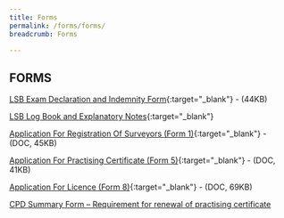 ```yaml
---
title: Forms
permalink: /forms/forms/
breadcrumb: Forms

---
```



## FORMS

[LSB Exam Declaration and Indemnity Form](/files/LSBExamDeclarationandIndemnityForm.doc/){:target="_blank"} - (44KB)

[LSB Log Book and Explanatory Notes](/files/LSBLogBookandExplanatoryNotes-v1.0.docx){:target="_blank"}

[Application For Registration Of Surveyors (Form 1)](/files/linkclick0317.doc/){:target="_blank"} - (DOC, 45KB)

[Application For Practising Certificate (Form 5)](/files/linkclickbc26.doc/){:target="_blank"} - (DOC, 41KB)

[Application For Licence (Form 8)](/files/linkclick32a1.doc/){:target="_blank"} - (DOC, 69KB)

[CPD Summary Form – Requirement for renewal of practising certificate](/files/CPD-Summary-Form.pdf/)

